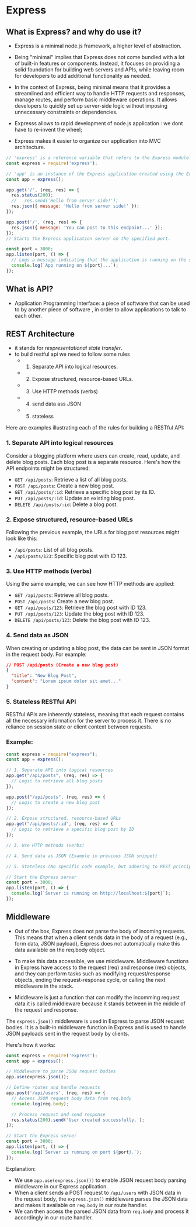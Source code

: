 # Express

## What is Express? and why do use it?

- Express is a minimal node.js framework, a higher level of abstraction.
- Being "minimal" implies that Express does not come bundled with a lot of built-in features or components. Instead, it focuses on providing a solid foundation for building web servers and APIs, while leaving room for developers to add additional functionality as needed.

- In the context of Express, being minimal means that it provides a streamlined and efficient way to handle HTTP requests and responses, manage routes, and perform basic middleware operations. It allows developers to quickly set up server-side logic without imposing unnecessary constraints or dependencies.

- Expresss allows to rapid development of node.js application : we dont have to re-invent the wheel;

- Express makes it easier to organize our application into MVC architecture.

```javaScript
// 'express' is a reference variable that refers to the Express module.
const express = require('express');

// 'app' is an instance of the Express application created using the Express constructor.
const app = express();

app.get('/', (req, res) => {
  res.status(200);
  //   res.send('Hello from server side!');
  res.json({ message: 'Hello from server side!' });
});

app.post('/', (req, res) => {
  res.json({ message: 'You can post to this endpoint...' });
});
// Starts the Express application server on the specified port.

const port = 3000;
app.listen(port, () => {
  // Logs a message indicating that the application is running on the specified port.
  console.log(`App running on ${port}...`);
});
```

## What is API?

- Application Programming Interface: a piece of software that can be used to by another piece of software , in order to allow applications to talk to each other.

## REST Architecture

- it stands for _respresentational state transfer_.
- to build restful api we need to follow some rules
  - 1. Separate API into logical resources.
  - 2. Expose structured, resource-based URLs.
  - 3. Use HTTP methods (verbs)
  - 4. send data ass JSON
  - 5. stateless

Here are examples illustrating each of the rules for building a RESTful API:

### 1. Separate API into logical resources

Consider a blogging platform where users can create, read, update, and delete blog posts. Each blog post is a separate resource. Here's how the API endpoints might be structured:

- `GET /api/posts`: Retrieve a list of all blog posts.
- `POST /api/posts`: Create a new blog post.
- `GET /api/posts/:id`: Retrieve a specific blog post by its ID.
- `PUT /api/posts/:id`: Update an existing blog post.
- `DELETE /api/posts/:id`: Delete a blog post.

### 2. Expose structured, resource-based URLs

Following the previous example, the URLs for blog post resources might look like this:

- `/api/posts`: List of all blog posts.
- `/api/posts/123`: Specific blog post with ID 123.

### 3. Use HTTP methods (verbs)

Using the same example, we can see how HTTP methods are applied:

- `GET /api/posts`: Retrieve all blog posts.
- `POST /api/posts`: Create a new blog post.
- `GET /api/posts/123`: Retrieve the blog post with ID 123.
- `PUT /api/posts/123`: Update the blog post with ID 123.
- `DELETE /api/posts/123`: Delete the blog post with ID 123.

### 4. Send data as JSON

When creating or updating a blog post, the data can be sent in JSON format in the request body. For example:

```json
// POST /api/posts (Create a new blog post)
{
  "title": "New Blog Post",
  "content": "Lorem ipsum dolor sit amet..."
}
```

### 5. Stateless RESTful API

RESTful APIs are inherently stateless, meaning that each request contains all the necessary information for the server to process it. There is no reliance on session state or client context between requests.

### Example:

```javascript
const express = require("express");
const app = express();

// 1. Separate API into logical resources
app.get("/api/posts", (req, res) => {
  // Logic to retrieve all blog posts
});

app.post("/api/posts", (req, res) => {
  // Logic to create a new blog post
});

// 2. Expose structured, resource-based URLs
app.get("/api/posts/:id", (req, res) => {
  // Logic to retrieve a specific blog post by ID
});

// 3. Use HTTP methods (verbs)

// 4. Send data as JSON (Example in previous JSON snippet)

// 5. Stateless (No specific code example, but adhering to REST principles ensures statelessness)

// Start the Express server
const port = 3000;
app.listen(port, () => {
  console.log(`Server is running on http://localhost:${port}`);
});
```

## Middleware

- Out of the box, Express does not parse the body of incoming requests. This means that when a client sends data in the body of a request (e.g., form data, JSON payload), Express does not automatically make this data available on the req.body object.

- To make this data accessible, we use middleware. Middleware functions in Express have access to the request (req) and response (res) objects, and they can perform tasks such as modifying request/response objects, ending the request-response cycle, or calling the next middleware in the stack.

- Middleware is just a function that can modify the incomming request data.it is called middleware because it stands between in the middle of the request and response.

The `express.json()` middleware is used in Express to parse JSON request bodies. It is a built-in middleware function in Express and is used to handle JSON payloads sent in the request body by clients.

Here's how it works:

```javascript
const express = require('express');
const app = express();

// Middleware to parse JSON request bodies
app.use(express.json());

// Define routes and handle requests
app.post('/api/users', (req, res) => {
  // Access JSON request body data from req.body
  console.log(req.body);

  // Process request and send response
  res.status(200).send('User created successfully.');
});

// Start the Express server
const port = 3000;
app.listen(port, () => {
  console.log(`Server is running on port ${port}.`);
});
```

Explanation:
- We use `app.use(express.json())` to enable JSON request body parsing middleware in our Express application.
- When a client sends a POST request to `/api/users` with JSON data in the request body, the `express.json()` middleware parses the JSON data and makes it available on `req.body` in our route handler.
- We can then access the parsed JSON data from `req.body` and process it accordingly in our route handler.
